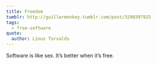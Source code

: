 ```yaml
---
title: Freedom
tumblr: http://guillermonkey.tumblr.com/post/3290397925
tags:
  - free-software
quote:
  author: Linus Torvalds
---
```


Software is like sex. It’s better when it’s free.
